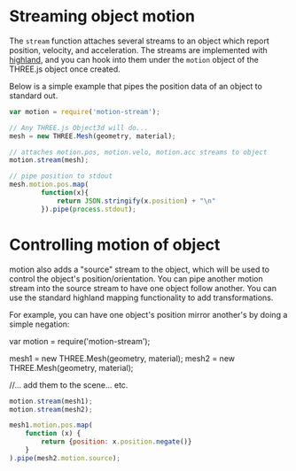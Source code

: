 # Streaming object motion

The `stream` function attaches several streams to an object which report position, velocity, and acceleration.  The streams are implemented with [highland](http://highlandjs.org/), and you can hook into them under the `motion` object of the THREE.js object once created.

Below is a simple example that pipes the position data of an object to standard out.

```js
var motion = require('motion-stream');

// Any THREE.js Object3d will do...
mesh = new THREE.Mesh(geometry, material);

// attaches motion.pos, motion.velo, motion.acc streams to object
motion.stream(mesh);  

// pipe position to stdout
mesh.motion.pos.map(
        function(x){
            return JSON.stringify(x.position) + "\n"
        }).pipe(process.stdout);
```

# Controlling motion of object 
motion also adds a "source" stream to the object, which will be used to control the object's position/orientation.  You can pipe another motion stream into the source stream to have one object follow another.  You can use the standard highland mapping functionality to add transformations.  

For example, you can have one object's position mirror another's by doing a simple negation:

var motion = require('motion-stream');

mesh1 = new THREE.Mesh(geometry, material);
mesh2 = new THREE.Mesh(geometry, material);

//... add them to the scene... etc.

```js
motion.stream(mesh1);
motion.stream(mesh2);

mesh1.motion.pos.map(
    function (x) {
        return {position: x.position.negate()}
    }
).pipe(mesh2.motion.source);
```